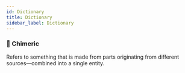 ```yaml
---
id: Dictionary
title: Dictionary
sidebar_label: Dictionary
---
```

### 🧬 Chimeric

Refers to something that is made from parts originating from different sources—combined into a single entity.